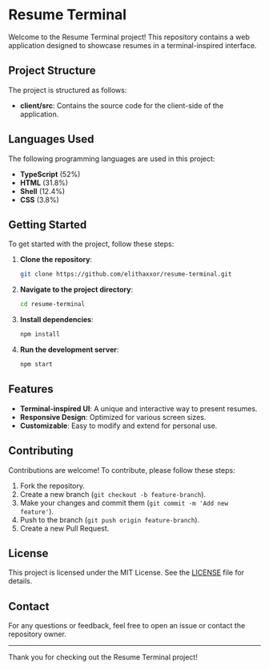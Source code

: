 # Resume Terminal

Welcome to the Resume Terminal project! This repository contains a web application designed to showcase resumes in a terminal-inspired interface.

## Project Structure

The project is structured as follows:

- **client/src**: Contains the source code for the client-side of the application.

## Languages Used

The following programming languages are used in this project:

- **TypeScript** (52%)
- **HTML** (31.8%)
- **Shell** (12.4%)
- **CSS** (3.8%)

## Getting Started

To get started with the project, follow these steps:

1. **Clone the repository**:
    ```sh
    git clone https://github.com/elithaxxor/resume-terminal.git
    ```

2. **Navigate to the project directory**:
    ```sh
    cd resume-terminal
    ```

3. **Install dependencies**:
    ```sh
    npm install
    ```

4. **Run the development server**:
    ```sh
    npm start
    ```

## Features

- **Terminal-inspired UI**: A unique and interactive way to present resumes.
- **Responsive Design**: Optimized for various screen sizes.
- **Customizable**: Easy to modify and extend for personal use.

## Contributing

Contributions are welcome! To contribute, please follow these steps:

1. Fork the repository.
2. Create a new branch (`git checkout -b feature-branch`).
3. Make your changes and commit them (`git commit -m 'Add new feature'`).
4. Push to the branch (`git push origin feature-branch`).
5. Create a new Pull Request.

## License

This project is licensed under the MIT License. See the [LICENSE](LICENSE) file for details.

## Contact

For any questions or feedback, feel free to open an issue or contact the repository owner.

---

Thank you for checking out the Resume Terminal project!
